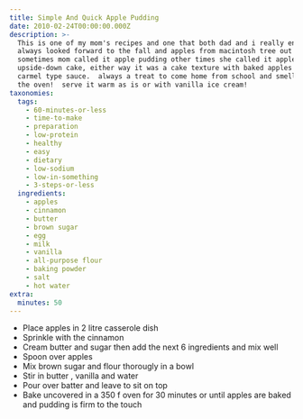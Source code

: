 ```yaml
---
title: Simple And Quick Apple Pudding
date: 2010-02-24T00:00:00.000Z
description: >-
  This is one of my mom's recipes and one that both dad and i really enjoyed. 
  always looked forward to the fall and apples from macintosh tree out back! 
  sometimes mom called it apple pudding other times she called it apple
  upside-down cake, either way it was a cake texture with baked apples and a
  carmel type sauce.  always a treat to come home from school and smell this in
  the oven!  serve it warm as is or with vanilla ice cream!
taxonomies:
  tags:
    - 60-minutes-or-less
    - time-to-make
    - preparation
    - low-protein
    - healthy
    - easy
    - dietary
    - low-sodium
    - low-in-something
    - 3-steps-or-less
  ingredients:
    - apples
    - cinnamon
    - butter
    - brown sugar
    - egg
    - milk
    - vanilla
    - all-purpose flour
    - baking powder
    - salt
    - hot water
extra:
  minutes: 50
---
```

 - Place apples in 2 litre casserole dish
 - Sprinkle with the cinnamon
 - Cream butter and sugar then add the next 6 ingredients and mix well
 - Spoon over apples
 - Mix brown sugar and flour thorougly in a bowl
 - Stir in butter , vanilla and water
 - Pour over batter and leave to sit on top
 - Bake uncovered in a 350 f oven for 30 minutes or until apples are baked and pudding is firm to the touch
